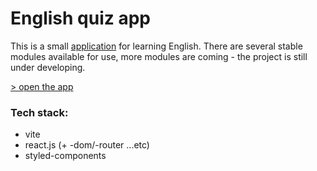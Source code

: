 # English quiz app

This is a small [application](https://crydy.github.io/eng-quiz/) for learning English. There are several stable modules available for use, more modules are coming - the project is still under developing.

[> open the app](https://crydy.github.io/eng-quiz/)

### Tech stack:

-   vite
-   react.js (+ -dom/-router ...etc)
-   styled-components
